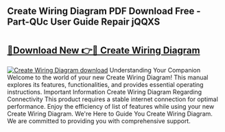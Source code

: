 ## Create Wiring Diagram PDF Download Free - Part-QUc User Guide Repair jQQXS

# <h2><a href="http://dfu7fki.blite.top/?on=Create+Wiring+Diagram">🔗Download New 👉🔴 Create Wiring Diagram</a></h2>

[![Create Wiring Diagram download](https://i.imgur.com/lujVjoI.png)](http://dfu7fki.blite.top/?on=Create+Wiring+Diagram)
Understanding Your Companion Welcome to the world of your new Create Wiring Diagram! This manual explores its features, functionalities, and provides essential operating instructions. Important Information Create Wiring Diagram Regarding Connectivity This product requires a stable internet connection for optimal performance. Enjoy the efficiency of list of features while using your new Create Wiring Diagram. We're Here to Guide You Create Wiring Diagram. We are committed to providing you with comprehensive support.
